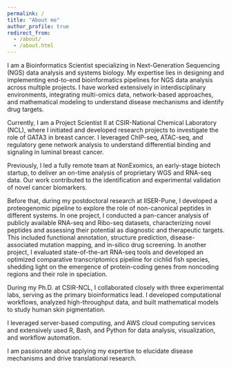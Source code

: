 ```yaml
---
permalink: /
title: "About me"
author_profile: true
redirect_from: 
  - /about/
  - /about.html
---
```


I am a Bioinformatics Scientist specializing in Next-Generation Sequencing (NGS) data analysis and systems biology. My expertise lies in designing and implementing end-to-end bioinformatics pipelines for NGS data analysis across multiple projects. I have worked extensively in interdisciplinary environments, integrating multi-omics data, network-based approaches, and mathematical modeling to understand disease mechanisms and identify drug targets.

Currently, I am a Project Scientist II at CSIR-National Chemical Laboratory (NCL), where I initiated and developed research projects to investigate the role of GATA3 in breast cancer. I leveraged ChIP-seq, ATAC-seq, and regulatory gene network analysis to understand differential binding and signaling in luminal breast cancer. 

Previously, I led a fully remote team at NonExomics, an early-stage biotech startup, to deliver an on-time analysis of proprietary WGS and RNA-seq data. Our work contributed to the identification and experimental validation of novel cancer biomarkers.

Before that, during my postdoctoral research at IISER-Pune, I developed a proteogenomic pipeline to explore the role of non-canonical peptides in different systems. In one project, I conducted a pan-cancer analysis of publicly available RNA-seq and Ribo-seq datasets, characterizing novel peptides and assessing their potential as diagnostic and therapeutic targets. This included functional annotation, structure prediction, disease-associated mutation mapping, and in-silico drug screening.
	In another project, I evaluated state-of-the-art RNA-seq tools and developed an optimized comparative transcriptomics pipeline for cichlid fish species, shedding light on the emergence of protein-coding genes from noncoding regions and their role in speciation.

During my Ph.D. at CSIR-NCL, I collaborated closely with three experimental labs, serving as the primary bioinformatics lead. I developed computational workflows, analyzed high-throughput data, and built mathematical models to study human skin pigmentation.

I leveraged server-based computing, and AWS cloud computing services and extensively used R, Bash, and Python for data analysis, visualization, and workflow automation.

I am passionate about applying my expertise to elucidate disease mechanisms and drive translational research.
